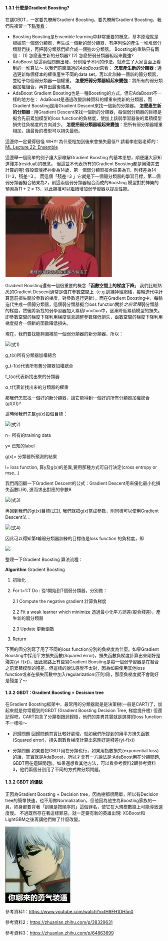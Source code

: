 #### 1.3.1  什麼是Gradient Boosting?
在講GBDT，一定要先瞭解Gradient Boosting，要先瞭解Gradient Boosting，我們先複習一下[點我看](https://github.com/Evabc/DataMining_MachineLearning/tree/master/1_Classification/1.2_%E9%9A%A8%E6%A9%9F%E6%A3%AE%E6%9E%97_Random%20Forest "1.2_Random Forest")：
* Boosting
Boosting是Ensemble learning中非常重要的概念，基本原理就是根據前一個弱分類器，再生成一個新的弱分類器，有序列性的產生一堆堆弱分類器們後，再把弱分類器們組合成一個強の分類器。
Boosting的重點只有兩個：
(1) 怎麼產生新的分類器? 
(2) 怎麼把弱分類器組起來變強?
* AdaBoost
從這兩個問題出發，分別給予不同的作法，就產生了大家世面上看到的一堆算法～
以我們前面講過的*AdaBoost*來看：
**怎麼產生新的分類器** :  通過更新每個樣本的權重產生不同的data set，再以此訓練一個新的弱分類器，並給予每個弱分類器一個權重。
**怎麼把弱分類器組起來變強**：將所有的弱分類器加權組合，再算出最後結果。
* AdaBoost
Gradient Boosting也是一種Boosting的方式，但它AdaBoost不一樣的地方在：
AdaBoost是通過改變訓練資料的權重來找新的分類器，而Gradient Boosting是用Gradient Descent來找一個新的分類器。
**怎麼產生新的分類器**  :  用Gradient Descent來找一個新的分類器，每個弱分類器的目標是擬合先前累加模型的loss function的負梯度，使加上該弱學習器後的累積模型損失往負梯度的方向減少。
**怎麼把弱分類器組起來變強**：把所有弱分類器權重相加，讓最後的模型可以損失最低。

這邊你一定覺得很怪 WHY! 為什麼相加到後來會損失最低!? 
請看李宏毅老師的：[ML Lecture 22: Ensemble](https://www.youtube.com/watch?v=tH9FH1DH5n0 "參考資料1")

這邊舉一個簡單的例子讓大家瞭解Gradient Boosting 的基本思想，順便讓大家知道殘差(residual)的概念。
但這並不代表所有的Gradient Boosting都是用殘差去計算的喔! 
假設銀魂裡神樂為14歲，第一個弱分類器擬合結果為11，則殘差為14-11=3，殘差=3 。
而這個「殘差=3 」它就是下一個弱分類器的學習目標，第二個弱分類器擬合結果為2，則這兩個弱分類器組合而成的Boosting 模型對於神樂的預測為11 + 2 = 13，以此類推可以繼續增加弱學習器以提高性能。

![](https://github.com/Evabc/DataMining_MachineLearning/blob/master/1_Classification/1.3_%E6%A2%AF%E5%BA%A6%E6%8F%90%E5%8D%87%E6%B1%BA%E7%AD%96%E6%A8%B9_GBDT/image/1.jpg "image1")

Gradient Boosting還有一個很重要的概念「**函數空間上的梯度下降**」
我們比較熟悉的Gradient Descent通常是值在參數空間上（e.g.訓練神經網絡，每輪迭代中計算當前損失關於參數的梯度，對參數進行更新）。而在Gradient Boosting中，每輪迭代生成一個弱分類器，這個弱分類器擬合loss function關於*之前累積*弱分類器的梯度，然後將新找的弱學習器加入累積function中，逐漸降低累積模型的損失。即參數空間的梯度下降利用梯度信息調整參數降低損失，函數空間的梯度下降利用梯度擬合一個新的函數降低損失。

現在，我們要找能夠彌補前一個弱分類器的新分類器，所以：

<img src="http://chart.googleapis.com/chart?cht=tx&chl= g_{_t}(x)= g_{_{t-1}}(x) + \alpha_tf_t(x)" style="border:none;">(式1)

g_t(x)所有分類器加權總合

g_t-1(x)代表所有舊分類器加權總合

f_t(x)代表新找出來的分類器

α_t代表新找出來的分類器的權重

那我們怎麼找一個好的新分類器，讓它能得到一個好的所有分類器加權總合(gt(X))?

這時候我們先幫gt(x)設個目標：

<img src="http://chart.googleapis.com/chart?cht=tx&chl= L(g)=\sum_{i=1}^nl(y_i,g(x_i))" style="border:none;">(式2)

n= 所有的training data

y= 已知的label

g(x)= 分類器所預測的結果

l= loss function, 算y及g(x)的差異,要用那種方式可自行決定(cross entropy or mse...)

我們再回顧一下Gradient Descent的公式：Gradient Descent用來優化最小化損失函數L(θ), 進而求出對應的參數θ

<img src="http://chart.googleapis.com/chart?cht=tx&chl= \theta=\theta-\alpha \cdot \frac{\vartheta}{\vartheta\theta}L(\theta)" style="border:none;">(式3)

再回到我們的gt(x)目標(式2), 我們就把g(x)當成參數，則同樣可以使用Gradient Descent法：

<img src="http://chart.googleapis.com/chart?cht=tx&chl= g_{_t}(x)= g_{_{t-1}} (x)-\alpha_t\cdot\frac{\vartheta}{\vartheta(g_{t-1}(x))}L(y, g_{t-1}(x))" style="border:none;">(式4)

因此可以得知第t輪弱分類器訓練的目標值是loss function 的負梯度，即

<img src="http://chart.googleapis.com/chart?cht=tx&chl= f_t(x) = -\frac{\vartheta(L(y, g_{t-1}(x)))}{\vartheta(g_{t-1}(x))}" style="border:none;">

整理一下Gradient Boosting 算法流程：

**Algorithm** Gradient Boosting
1. 初始化

2. For t=1:T Do : 從1開始到T個弱分類器，分別做：

    2.1 Compute the negative gradient 計算負梯度
    
    2.2 Fit a weak learner which minimize 透過最小化平方誤差(擬合殘差)，產生新的弱分類器
    
    2.3 Update 更新函數
    
3. Return 

下面的圖分別寫了用了不同的loss function分別的負梯度為什麼。如果Gradient Boosting中採用平方損失函數(Squared error)，損失函數負梯度計算出來剛好是殘差(yi-f(x))，因此網路上有些寫Gradient Boosting是每一個弱學習器是在擬合之前累積模型的殘差。但這樣的說法感覺不太對，因為如果使用其他loss function或者在損失函數中加入regularization(正則項)，那麼負梯度就不會剛好是殘差了～

#### 1.3.2 GBDT : Gradient Boosting + Decision tree
在Gradient Boosting框架中，最常用的分類器就是是決策樹(一般是CART)了，加起來就是你常聽到的GBDT (Gradient Boosting Decision Tree, 梯度提升樹) 但還記得吧，CART包含了分類樹跟迴歸樹，他們的差異其實就是選擇的loss function不一樣啦～

* 迴歸問題
回歸問題其實比較好處理，就如我們所提到的用平方損失函數(Squared error)，損失函數負梯度計算出來剛好是殘差(yi-f(x))

* 分類問題
如果要把GBDT用在分類也行，如果用指數損失(exponential loss)的話，其實就是AdaBoost，所以才會有一方說法是:AdaBoost用在分類問題, GBDT用在迴歸問題)。如果還想看其他方法，可以看參考資料2跟參考資料3，他們兩個分別用了不同的方式做分類問題。

#### 1.3.2 GBDT 的優缺

正因為Gradient Boosting + Decision tree，因為樹都很簡單，所以有Decision tree的簡單快速，也不用做Normalization，但他因為他生為Boosting家族的一員，終身都要背著「訓練是按順序的」這個罪名，使它在大規模數據上可能導致速度慢。
不過既然存在著這樣罪惡，就一定要有新的英雄出現! XGBoost和LightGBM之後再講他們做了什麼改變。

![](https://github.com/Evabc/DataMining_MachineLearning/blob/master/1_Classification/1.3_%E6%A2%AF%E5%BA%A6%E6%8F%90%E5%8D%87%E6%B1%BA%E7%AD%96%E6%A8%B9_GBDT/image/2.jpg "image2")

參考資料1：https://www.youtube.com/watch?v=tH9FH1DH5n0

參考資料2：https://zhuanlan.zhihu.com/p/38329631

參考資料3：https://zhuanlan.zhihu.com/p/64863699

